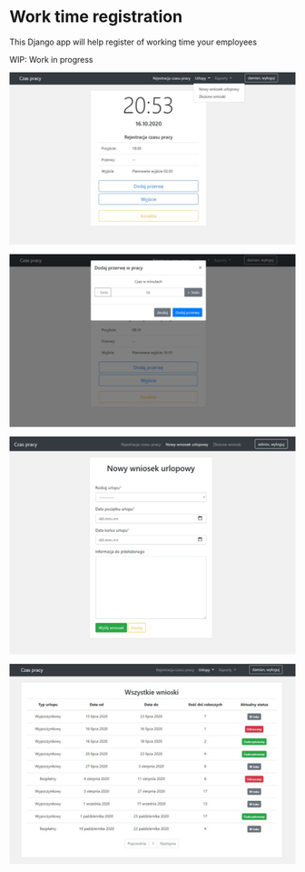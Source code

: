 # Work time registration
This Django app will help register of working time your employees

WIP: Work in progress

![Work time registration - screenshot 1](screenshots/screenshot_1.jpg)

![Work time registration - screenshot 1a](screenshots/screenshot_1a.jpg)

![Work time registration - screenshot 2](screenshots/screenshot_2.jpg)

![Work time registration - screenshot 3](screenshots/screenshot_3.jpg)